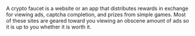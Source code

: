 A crypto faucet is a website or an app that distributes rewards in exchange for viewing ads, captcha completion, and prizes from simple games. Most of these sites are geared toward you viewing an obscene amount of ads so it is up to you whether it is worth it.
